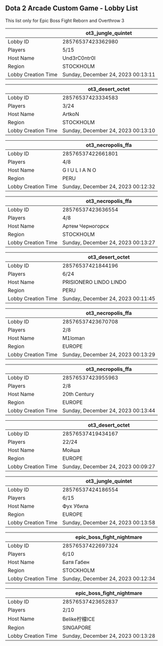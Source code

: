 ## Dota 2 Arcade Custom Game - Lobby List

This list only for Epic Boss Fight Reborn and Overthrow 3

|  | ot3_jungle_quintet |
| ------ | ------ |
| Lobby ID | 28576537423362980 |
| Players | 5/15 |
| Host Name | Und3rC0ntr0l |
| Region | STOCKHOLM |
| Lobby Creation Time | Sunday, December 24, 2023 00:13:11 |


|  | ot3_desert_octet |
| ------ | ------ |
| Lobby ID | 28576537423334583 |
| Players | 3/24 |
| Host Name | ArtkoN |
| Region | STOCKHOLM |
| Lobby Creation Time | Sunday, December 24, 2023 00:13:10 |


|  | ot3_necropolis_ffa |
| ------ | ------ |
| Lobby ID | 28576537422661801 |
| Players | 4/8 |
| Host Name | G I U L I A N O |
| Region | PERU |
| Lobby Creation Time | Sunday, December 24, 2023 00:12:32 |


|  | ot3_necropolis_ffa |
| ------ | ------ |
| Lobby ID | 28576537423636554 |
| Players | 4/8 |
| Host Name | Артем Черногорск |
| Region | STOCKHOLM |
| Lobby Creation Time | Sunday, December 24, 2023 00:13:27 |


|  | ot3_desert_octet |
| ------ | ------ |
| Lobby ID | 28576537421844196 |
| Players | 6/24 |
| Host Name | PRISIONERO LINDO LINDO |
| Region | PERU |
| Lobby Creation Time | Sunday, December 24, 2023 00:11:45 |


|  | ot3_necropolis_ffa |
| ------ | ------ |
| Lobby ID | 28576537423670708 |
| Players | 2/8 |
| Host Name | M1loman |
| Region | EUROPE |
| Lobby Creation Time | Sunday, December 24, 2023 00:13:29 |


|  | ot3_necropolis_ffa |
| ------ | ------ |
| Lobby ID | 28576537423955963 |
| Players | 2/8 |
| Host Name | 20th Century |
| Region | EUROPE |
| Lobby Creation Time | Sunday, December 24, 2023 00:13:44 |


|  | ot3_desert_octet |
| ------ | ------ |
| Lobby ID | 28576537419434167 |
| Players | 22/24 |
| Host Name | Мойша |
| Region | EUROPE |
| Lobby Creation Time | Sunday, December 24, 2023 00:09:27 |


|  | ot3_jungle_quintet |
| ------ | ------ |
| Lobby ID | 28576537424186554 |
| Players | 6/15 |
| Host Name | Фух Убила |
| Region | EUROPE |
| Lobby Creation Time | Sunday, December 24, 2023 00:13:58 |


|  | epic_boss_fight_nightmare |
| ------ | ------ |
| Lobby ID | 28576537422697324 |
| Players | 6/10 |
| Host Name | Батя Габен |
| Region | STOCKHOLM |
| Lobby Creation Time | Sunday, December 24, 2023 00:12:34 |


|  | epic_boss_fight_nightmare |
| ------ | ------ |
| Lobby ID | 28576537423652837 |
| Players | 2/10 |
| Host Name | Belike柠檬ICE |
| Region | SINGAPORE |
| Lobby Creation Time | Sunday, December 24, 2023 00:13:28 |


